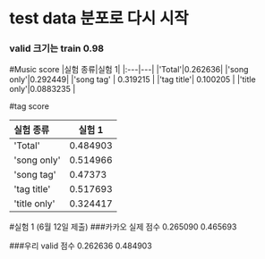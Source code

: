 # test data 분포로 다시 시작 
### valid 크기는 train 0.98

#Music score
|실험 종류|실험 1|
|:---|---|
|'Total'|0.262636|
|'song only'|0.292449|
|'song tag' | 0.319215 |
|'tag title'| 0.100205 |
|'title only'|0.0883235  |

#tag score

|실험 종류|실험 1|
|:---|---|
|'Total'|0.484903|
|'song only'|0.514966|
|'song tag' |0.47373  |
|'tag title'| 0.517693 |
|'title only'|0.324417 |



#실험 1 (6월 12일 제출)
###카카오 실제 점수 
0.265090	0.465693

###우리 valid 점수
0.262636  0.484903


